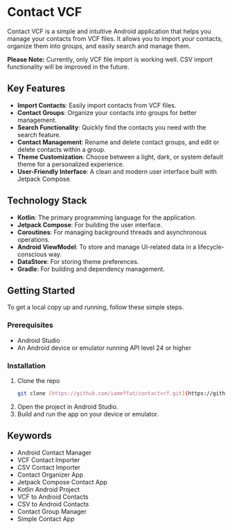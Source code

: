 # Contact VCF

Contact VCF is a simple and intuitive Android application that helps you manage your contacts from VCF files. It allows you to import your contacts, organize them into groups, and easily search and manage them.

**Please Note:** Currently, only VCF file import is working well. CSV import functionality will be improved in the future.

## Key Features

* **Import Contacts**: Easily import contacts from VCF files.
* **Contact Groups**: Organize your contacts into groups for better management.
* **Search Functionality**: Quickly find the contacts you need with the search feature.
* **Contact Management**: Rename and delete contact groups, and edit or delete contacts within a group.
* **Theme Customization**: Choose between a light, dark, or system default theme for a personalized experience.
* **User-Friendly Interface**: A clean and modern user interface built with Jetpack Compose.

## Technology Stack

* **Kotlin**: The primary programming language for the application.
* **Jetpack Compose**: For building the user interface.
* **Coroutines**: For managing background threads and asynchronous operations.
* **Android ViewModel**: To store and manage UI-related data in a lifecycle-conscious way.
* **DataStore**: For storing theme preferences.
* **Gradle**: For building and dependency management.

## Getting Started

To get a local copy up and running, follow these simple steps.

### Prerequisites

* Android Studio
* An Android device or emulator running API level 24 or higher

### Installation

1.  Clone the repo
    ```sh
    git clone [https://github.com/iameffat/contactvcf.git](https://github.com/iameffat/contactvcf.git)
    ```
2.  Open the project in Android Studio.
3.  Build and run the app on your device or emulator.

## Keywords

* Android Contact Manager
* VCF Contact Importer
* CSV Contact Importer
* Contact Organizer App
* Jetpack Compose Contact App
* Kotlin Android Project
* VCF to Android Contacts
* CSV to Android Contacts
* Contact Group Manager
* Simple Contact App
